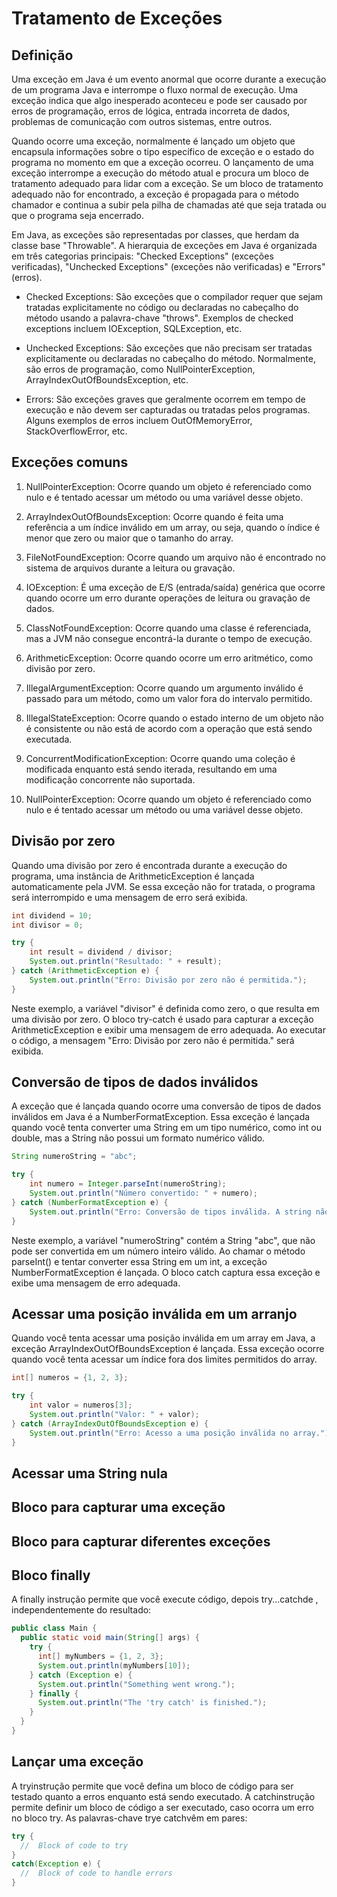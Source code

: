 # Tratamento de Exceções
## Definição
Uma exceção em Java é um evento anormal que ocorre durante a execução de um programa Java e interrompe o fluxo normal de execução. Uma exceção indica que algo inesperado aconteceu e pode ser causado por erros de programação, erros de lógica, entrada incorreta de dados, problemas de comunicação com outros sistemas, entre outros.

Quando ocorre uma exceção, normalmente é lançado um objeto que encapsula informações sobre o tipo específico de exceção e o estado do programa no momento em que a exceção ocorreu. O lançamento de uma exceção interrompe a execução do método atual e procura um bloco de tratamento adequado para lidar com a exceção. Se um bloco de tratamento adequado não for encontrado, a exceção é propagada para o método chamador e continua a subir pela pilha de chamadas até que seja tratada ou que o programa seja encerrado.

Em Java, as exceções são representadas por classes, que herdam da classe base "Throwable". A hierarquia de exceções em Java é organizada em três categorias principais: "Checked Exceptions" (exceções verificadas), "Unchecked Exceptions" (exceções não verificadas) e "Errors" (erros).

* Checked Exceptions: São exceções que o compilador requer que sejam tratadas explicitamente no código ou declaradas no cabeçalho do método usando a palavra-chave "throws". Exemplos de checked exceptions incluem IOException, SQLException, etc.

* Unchecked Exceptions: São exceções que não precisam ser tratadas explicitamente ou declaradas no cabeçalho do método. Normalmente, são erros de programação, como NullPointerException, ArrayIndexOutOfBoundsException, etc.

* Errors: São exceções graves que geralmente ocorrem em tempo de execução e não devem ser capturadas ou tratadas pelos programas. Alguns exemplos de erros incluem OutOfMemoryError, StackOverflowError, etc.

## Exceções comuns
1. NullPointerException: Ocorre quando um objeto é referenciado como nulo e é tentado acessar um método ou uma variável desse objeto.

2. ArrayIndexOutOfBoundsException: Ocorre quando é feita uma referência a um índice inválido em um array, ou seja, quando o índice é menor que zero ou maior que o tamanho do array.

3. FileNotFoundException: Ocorre quando um arquivo não é encontrado no sistema de arquivos durante a leitura ou gravação.

4. IOException: É uma exceção de E/S (entrada/saída) genérica que ocorre quando ocorre um erro durante operações de leitura ou gravação de dados.

5. ClassNotFoundException: Ocorre quando uma classe é referenciada, mas a JVM não consegue encontrá-la durante o tempo de execução.

6. ArithmeticException: Ocorre quando ocorre um erro aritmético, como divisão por zero.

7. IllegalArgumentException: Ocorre quando um argumento inválido é passado para um método, como um valor fora do intervalo permitido.

8. IllegalStateException: Ocorre quando o estado interno de um objeto não é consistente ou não está de acordo com a operação que está sendo executada.

9. ConcurrentModificationException: Ocorre quando uma coleção é modificada enquanto está sendo iterada, resultando em uma modificação concorrente não suportada.

10. NullPointerException: Ocorre quando um objeto é referenciado como nulo e é tentado acessar um método ou uma variável desse objeto.

## Divisão por zero
Quando uma divisão por zero é encontrada durante a execução do programa, uma instância de ArithmeticException é lançada automaticamente pela JVM. Se essa exceção não for tratada, o programa será interrompido e uma mensagem de erro será exibida.

```java
int dividend = 10;
int divisor = 0;

try {
    int result = dividend / divisor;
    System.out.println("Resultado: " + result);
} catch (ArithmeticException e) {
    System.out.println("Erro: Divisão por zero não é permitida.");
}
```
Neste exemplo, a variável "divisor" é definida como zero, o que resulta em uma divisão por zero. O bloco try-catch é usado para capturar a exceção ArithmeticException e exibir uma mensagem de erro adequada. Ao executar o código, a mensagem "Erro: Divisão por zero não é permitida." será exibida.

## Conversão de tipos de dados inválidos
A exceção que é lançada quando ocorre uma conversão de tipos de dados inválidos em Java é a NumberFormatException. Essa exceção é lançada quando você tenta converter uma String em um tipo numérico, como int ou double, mas a String não possui um formato numérico válido.

```java
String numeroString = "abc";

try {
    int numero = Integer.parseInt(numeroString);
    System.out.println("Número convertido: " + numero);
} catch (NumberFormatException e) {
    System.out.println("Erro: Conversão de tipos inválida. A string não representa um número válido.");
}
```
Neste exemplo, a variável "numeroString" contém a String "abc", que não pode ser convertida em um número inteiro válido. Ao chamar o método parseInt() e tentar converter essa String em um int, a exceção NumberFormatException é lançada. O bloco catch captura essa exceção e exibe uma mensagem de erro adequada.
## Acessar uma posição inválida em um arranjo
Quando você tenta acessar uma posição inválida em um array em Java, a exceção ArrayIndexOutOfBoundsException é lançada. Essa exceção ocorre quando você tenta acessar um índice fora dos limites permitidos do array.

```java
int[] numeros = {1, 2, 3};

try {
    int valor = numeros[3];
    System.out.println("Valor: " + valor);
} catch (ArrayIndexOutOfBoundsException e) {
    System.out.println("Erro: Acesso a uma posição inválida no array.");
}
```
## Acessar uma String nula

## Bloco para capturar uma exceção

## Bloco para capturar diferentes exceções

## Bloco finally
A finally instrução permite que você execute código, depois try...catchde , independentemente do resultado:
```java
public class Main {
  public static void main(String[] args) {
    try {
      int[] myNumbers = {1, 2, 3};
      System.out.println(myNumbers[10]);
    } catch (Exception e) {
      System.out.println("Something went wrong.");
    } finally {
      System.out.println("The 'try catch' is finished.");
    }
  }
}
```
## Lançar uma exceção
A tryinstrução permite que você defina um bloco de código para ser testado quanto a erros enquanto está sendo executado.
A catchinstrução permite definir um bloco de código a ser executado, caso ocorra um erro no bloco try.
As palavras-chave trye catchvêm em pares:
```java
try {
  //  Block of code to try
}
catch(Exception e) {
  //  Block of code to handle errors
}
```
